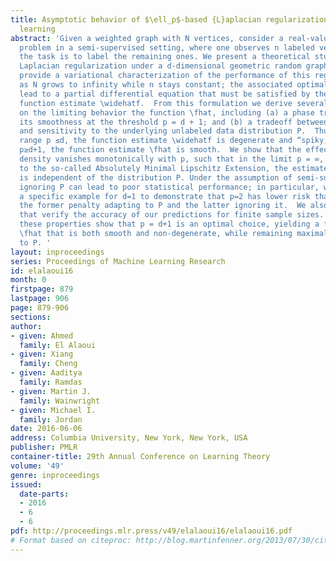 ```yaml
---
title: Asymptotic behavior of $\ell_p$-based {L}aplacian regularization in semi-supervised
  learning
abstract: 'Given a weighted graph with N vertices, consider a real-valued regression
  problem in a semi-supervised setting, where one observes n labeled vertices, and
  the task is to label the remaining ones. We present a theoretical study of \ell_p-based
  Laplacian regularization under a d-dimensional geometric random graph model. We
  provide a variational characterization of the performance of this regularized learner
  as N grows to infinity while n stays constant; the associated optimality conditions
  lead to a partial differential equation that must be satisfied by the associated
  function estimate \widehatf.  From this formulation we derive several predictions
  on the limiting behavior the function \fhat, including (a) a phase transition in
  its smoothness at the threshold p = d + 1; and (b) a tradeoff between smoothness
  and sensitivity to the underlying unlabeled data distribution P.  Thus, over the
  range p ≤d, the function estimate \widehatf is degenerate and “spiky,” whereas for
  p≥d+1, the function estimate \fhat is smooth.  We show that the effect of the underlying
  density vanishes monotonically with p, such that in the limit p = ∞, corresponding
  to the so-called Absolutely Minimal Lipschitz Extension, the estimate \widehatf
  is independent of the distribution P. Under the assumption of semi-supervised smoothness,
  ignoring P can lead to poor statistical performance; in particular, we construct
  a specific example for d=1 to demonstrate that p=2 has lower risk than p=∞due to
  the former penalty adapting to P and the latter ignoring it.  We also provide simulations
  that verify the accuracy of our predictions for finite sample sizes.  Together,
  these properties show that p = d+1 is an optimal choice, yielding a function estimate
  \fhat that is both smooth and non-degenerate, while remaining maximally sensitive
  to P. '
layout: inproceedings
series: Proceedings of Machine Learning Research
id: elalaoui16
month: 0
firstpage: 879
lastpage: 906
page: 879-906
sections: 
author:
- given: Ahmed
  family: El Alaoui
- given: Xiang
  family: Cheng
- given: Aaditya
  family: Ramdas
- given: Martin J.
  family: Wainwright
- given: Michael I.
  family: Jordan
date: 2016-06-06
address: Columbia University, New York, New York, USA
publisher: PMLR
container-title: 29th Annual Conference on Learning Theory
volume: '49'
genre: inproceedings
issued:
  date-parts:
  - 2016
  - 6
  - 6
pdf: http://proceedings.mlr.press/v49/elalaoui16/elalaoui16.pdf
# Format based on citeproc: http://blog.martinfenner.org/2013/07/30/citeproc-yaml-for-bibliographies/
---
```

